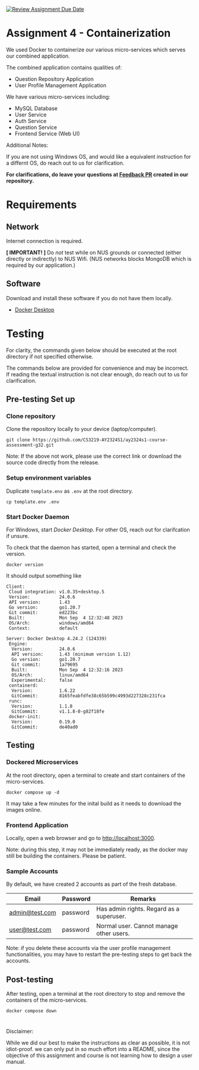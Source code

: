 [![Review Assignment Due Date](https://classroom.github.com/assets/deadline-readme-button-24ddc0f5d75046c5622901739e7c5dd533143b0c8e959d652212380cedb1ea36.svg)](https://classroom.github.com/a/6BOvYMwN)

# Assignment 4 - Containerization

We used Docker to containerize our various micro-services which serves our combined application.

The combined application contains qualities of:
* Question Repository Application
* User Profile Management Application

We have various micro-services including:
* MySQL Database
* User Service
* Auth Service
* Question Service
* Frontend Service (Web UI)

Additional Notes:

If you are not using Windows OS, and would like a equivalent instruction for a differnt OS, do reach out to us for clarification.

**For clarifications, do leave your questions at [Feedback PR](https://github.com/CS3219-AY2324S1/ay2324s1-course-assessment-g32/pull/1) created in our repository.**

# Requirements

## Network

Internet connection is required.

**[ IMPORTANT! ]** Do _not_ test while on NUS grounds or connected
(either directly or indirectly) to NUS Wifi.
(NUS networks blocks MongoDB which is required by our application.) 

## Software
Download and install these software if you do not have them locally.

- [Docker Desktop](https://www.docker.com/get-started/)

# Testing

For clarity, the commands given below should be executed at the root directory if not specified otherwise.

The commands below are provided for convenience and may be incorrect.
If reading the textual instruction is not clear enough, do reach out to us for clarification.

## Pre-testing Set up

### Clone repository

Clone the repository locally to your device (laptop/computer).

```shell
git clone https://github.com/CS3219-AY2324S1/ay2324s1-course-assessment-g32.git
```

Note: If the above not work, please use the correct link or download the source code directly from the release.

### Setup environment variables

Duplicate `template.env` as `.env` at the root directory.

```shell
cp template.env .env
```

### Start Docker Daemon

For Windows, start _Docker Desktop_.
For other OS, reach out for clarifcation if unsure.

To check that the daemon has started, open a terminal and check the version.

```shell
docker version
```

It should output something like
```
Client:
 Cloud integration: v1.0.35+desktop.5
 Version:           24.0.6
 API version:       1.43
 Go version:        go1.20.7
 Git commit:        ed223bc
 Built:             Mon Sep  4 12:32:48 2023
 OS/Arch:           windows/amd64
 Context:           default

Server: Docker Desktop 4.24.2 (124339)
 Engine:
  Version:          24.0.6
  API version:      1.43 (minimum version 1.12)
  Go version:       go1.20.7
  Git commit:       1a79695
  Built:            Mon Sep  4 12:32:16 2023
  OS/Arch:          linux/amd64
  Experimental:     false
 containerd:
  Version:          1.6.22
  GitCommit:        8165feabfdfe38c65b599c4993d227328c231fca
 runc:
  Version:          1.1.8
  GitCommit:        v1.1.8-0-g82f18fe
 docker-init:
  Version:          0.19.0
  GitCommit:        de40ad0
```

## Testing

### Dockered Microservices

At the root directory, open a terminal 
to create and start containers of the micro-services.

```shell
docker compose up -d
```

It may take a few minutes for the inital build as it needs to download the images online.

### Frontend Application

Locally, open a web browser and go to [http://localhost:3000](http://localhost:3000).

Note: during this step, it may not be immediately ready, as the docker may still be building the containers. Please be patient.

### Sample Accounts

By default, we have created 2 accounts as part of the fresh database.

| Email          | Password | Remarks                                  |
| -------------- | -------- | ---------------------------------------- |
| admin@test.com | password | Has admin rights. Regard as a superuser. |
| user@test.com  | password | Normal user. Cannot manage other users.  |

Note: if you delete these accounts via the user profile management functionalities, you may have to restart the pre-testing steps to get back the accounts.

## Post-testing

After testing, open a terminal at the root directory 
to stop and remove the containers of the micro-services.

```shell
docker compose down
```

#

Disclaimer:

While we did our best to make the instructions as clear as possible,
it is not idiot-proof. 
we can only put in so much effort into a README,
since the objective of this assignment and course is not learning how to design a user manual.